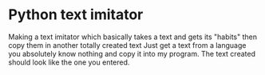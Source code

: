 # Python text imitator
Making a text imitator which basically takes a text and gets its "habits" then copy them in another totally created text
Just get a text from a language you absolutely know nothing and copy it into my program. The text created should look like the one
you entered.
